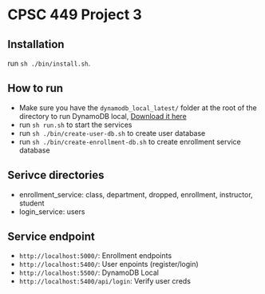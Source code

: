 # CPSC 449 Project 3


## Installation
run `sh ./bin/install.sh`.

## How to run
- Make sure you have the `dynamodb_local_latest/` folder at the root of the directory to run DynamoDB local, [Download it here](https://docs.aws.amazon.com/amazondynamodb/latest/developerguide/DynamoDBLocal.DownloadingAndRunning.html)
- run `sh run.sh` to start the services
- run `sh ./bin/create-user-db.sh` to create user database
- run `sh ./bin/create-enrollment-db.sh` to create enrollment service database

## Serivce directories
- enrollment_service:  class, department, dropped, enrollment, instructor, student
- login_service: users   

## Service endpoint
- `http://localhost:5000/`: Enrollment endpoints
- `http://localhost:5400/`: User enpoints (register/login)
- `http://localhost:5500/`: DynamoDB Local
- `http://localhost:5400/api/login`: Verify user creds